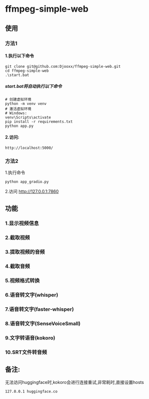 # ffmpeg-simple-web

## 使用
### 方法1
#### 1.执行以下命令
```
git clone git@github.com:Djooxx/ffmpeg-simple-web.git
cd ffmpeg-simple-web
.\start.bat
```
##### start.bat将自动执行以下命令
```
# 创建虚拟环境
python -m venv venv
# 激活虚拟环境
# Windows:
venv\Scripts\activate
pip install -r requirements.txt
python app.py
```

#### 2.访问:
```
http://localhost:5000/
```

### 方法2
1.执行命令
```
python app_gradio.py
```
2.访问
http://127.0.0.1:7860

## 功能
### 1.显示视频信息
### 2.截取视频
### 3.提取视频的音频
### 4.截取音频
### 5.视频格式转换
### 6.语音转文字(whisper)
### 7.语音转文字(faster-whisper)
### 8.语音转文字(SenseVoiceSmall)
### 9.文字转语音(kokoro)
### 10.SRT文件转音频

## 备注:
无法访问huggingface时,kokoro会进行连接重试,非常耗时,直接设置hosts
```
127.0.0.1 huggingface.co
```